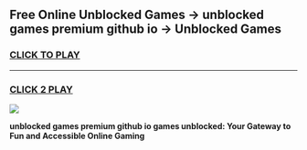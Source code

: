 
## Free Online Unblocked Games → unblocked games premium github io → Unblocked Games
<h3>
<a href="https://premium.freeplayer.one?title=unblocked_games_premium_github_io&ref=21F">CLICK TO PLAY</a></h3>
<hr>

<h3>
<a href="https://premium.freeplayer.one?title=unblocked_games_premium_github_io&ref=21F">CLICK 2 PLAY</a>
  
</h3>

<a href="https://premium.freeplayer.one?title=unblocked_games_premium_github_io&ref=21F/"><img src="https://clearcache.store/games.png"></a>


**unblocked games premium github io games unblocked: Your Gateway to Fun and Accessible Online Gaming**
